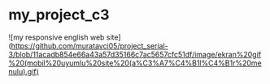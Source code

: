 # my_project_c3
![my responsive english web site](https://github.com/muratavci05/project_serial-3/blob/11acadb854e66a43a57d35166c7ac5657cfc51df/image/ekran%20gif%20(mobil%20uyumlu%20site%20(a%C3%A7%C4%B1l%C4%B1r%20menulu).gif)
